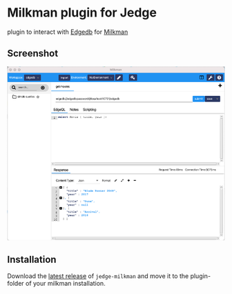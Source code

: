 # Milkman plugin for Jedge

plugin to interact with [Edgedb](https://www.edgedb.com/) for [Milkman](http://github.com/warmuuh/milkman)

## Screenshot

![screenshot of jedge-milkman](/jedge-milkman/imgs/milkman.png)

## Installation

Download the [latest release](https://github.com/warmuuh/jedge/releases) of `jedge-milkman` and move it to the plugin-folder of 
your milkman installation.
